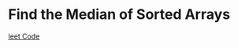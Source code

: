# Find the Median of Sorted Arrays
[leet Code](https://leetcode.com/problems/median-of-two-sorted-arrays/submissions/1148246722/)